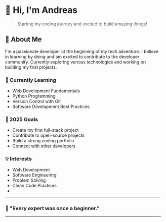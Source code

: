 # 👋 Hi, I'm Andreas

> Starting my coding journey and excited to build amazing things!

## 🚀 About Me
I'm a passionate developer at the beginning of my tech adventure. I believe in learning by doing and am excited to contribute to the developer community. Currently exploring various technologies and working on building my first projects.

### 🌱 Currently Learning
- Web Development Fundamentals
- Python Programming
- Version Control with Git
- Software Development Best Practices

### 🎯 2025 Goals
- Create my first full-stack project
- Contribute to open-source projects
- Build a strong coding portfolio
- Connect with other developers

### 💡 Interests
- Web Development
- Software Engineering
- Problem Solving
- Clean Code Practices
- 
---
### 🌟 "Every expert was once a beginner." 
---
